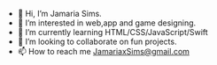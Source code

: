 - 👋 Hi, I’m Jamaria Sims.
- 👀 I’m interested in web,app and game designing.
- 🌱 I’m currently learning HTML/CSS/JavaScript/Swift
- 💞️ I’m looking to collaborate on fun projects.
- 📫 How to reach me JamariaxSims@gmail.com

<!---
JamariaSims/JamariaSims is a ✨ special ✨ repository because its `README.md` (this file) appears on your GitHub profile.
You can click the Preview link to take a look at your changes.
--->
